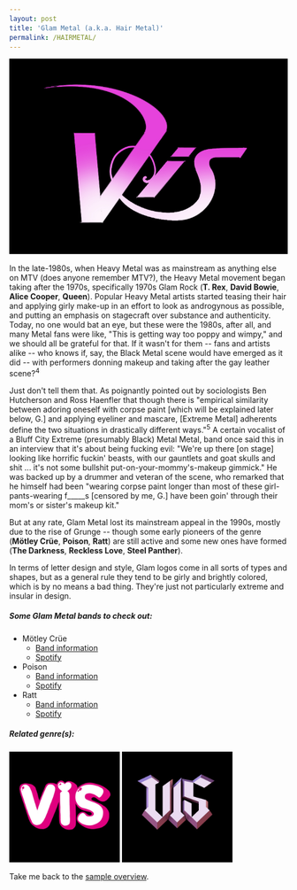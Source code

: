 ```yaml
---
layout: post
title: 'Glam Metal (a.k.a. Hair Metal)'
permalink: /HAIRMETAL/
---
```



![Glam Metal](..\assets\img\projects\proj-8\hair.jpg)


In the late-1980s, when Heavy Metal was as mainstream as anything else on MTV (does anyone remember MTV?), the Heavy Metal movement began taking after the 1970s, specifically 1970s Glam Rock (**T. Rex**, **David Bowie**, **Alice Cooper**, **Queen**). Popular Heavy Metal artists started teasing their hair and applying girly make-up in an effort to look as androgynous as possible, and putting an emphasis on stagecraft over substance and authenticity. Today, no one would bat an eye, but these were the 1980s, after all, and many Metal fans were like, "This is getting way too poppy and wimpy," and we should all be grateful for that. If it wasn't for them -- fans and artists alike -- who knows if, say, the Black Metal scene would have emerged as it did -- with performers donning makeup and taking after the gay leather scene?<sup>4</sup>

Just don't tell them that. As poignantly pointed out by sociologists Ben Hutcherson and Ross Haenfler that though there is "empirical similarity between adoring oneself with corpse paint [which will be explained later below, G.] and applying eyeliner and mascare, [Extreme Metal] adherents define the two situations in drastically different ways."<sup>5</sup> A certain vocalist of a Bluff City Extreme (presumably Black) Metal Metal, band once said this in an interview that it's about being fucking evil: "We're up there [on stage] looking like horrific fuckin' beasts, with our gauntlets and goat skulls and shit ... it's not some bullshit put-on-your-mommy's-makeup gimmick." He was backed up by a drummer and veteran of the scene, who remarked that he himself had been "wearing corpse paint longer than most of these girl-pants-wearing f_____s [censored by me, G.] have been goin' through their mom's or sister's makeup kit."

But at any rate, Glam Metal lost its mainstream appeal in the 1990s, mostly due to the rise of Grunge -- though some early pioneers of the genre (**Mötley Crüe**, **Poison**, **Ratt**) are still active and some new ones have formed (**The Darkness**, **Reckless Love**, **Steel Panther**).

In terms of letter design and style, Glam logos come in all sorts of types and shapes, but as a general rule they tend to be girly and brightly colored, which is by no means a bad thing. They're just not particularly extreme and insular in design.


<!--You know, 'cause donning makeup is cool and totally not girly. (You may laugh, but it's true. Some Tennessee Black Metal singer once said this in an interview: "It's about being fucking evil. We're up there [on stage] looking like horrific fuckin' beasts, with our gauntlets and goat skulls and shit ... it's not some bullshit put-on-your-mommy's-makeup gimmick." He was backed up by another who remarked that he was wearing corpse paint longer than most of these girl-pants-wearing faggots have been goin' through their mom's or sisters' makeup kit.") But at any rate, -->
##### Some Glam Metal bands to check out:

<ul>
<li>Mötley Crüe
<ul>
<li><a href="https://www.metal-archives.com/bands/M%C3%B6tley_Cr%C3%BCe/1025" target="_blank" rel="noopener"><span>Band information</span></a></li>
<li><a href="https://open.spotify.com/track/1hqrYSqvNc9x3BETX1cZhk?si=dec1331af7984e71" target="_blank" rel="noopener"><span>Spotify</span></a></li>
</ul>
</li>

<li>Poison
<ul>
<li><a href="https://en.wikipedia.org/wiki/Poison_(American_band)" target="_blank" rel="noopener"><span>Band information</span></a></li>
<li><a href="https://open.spotify.com/track/08QP0rwnQSbbpGRIuXfrAY?si=fce1f301b76f4fb2" target="_blank" rel="noopener"><span>Spotify</span></a></li>
</ul>
</li>

<li>Ratt
<ul>
<li><a href="https://en.wikipedia.org/wiki/Ratt" target="_blank" rel="noopener"><span>Band information</span></a></li>
<li><a href="https://open.spotify.com/track/5B6Z7NwVqA7W3UFiqBdEJC?si=7db762eee2e544eb" target="_blank" rel="noopener"><span>Spotify</span></a></li>
</ul>
</li>
</ul>


##### Related genre(s):
[<img src="..\assets\img\projects\proj-9\cute.jpg" alt="Cute Metal" width=200 >](/CUTEMETAL/)
[<img src="..\assets\img\projects\proj-9\heavy.jpg" alt="Heavy Metal" width=200 >](/HEAVYMETAL/)

Take me back to the [sample overview](../projects/proj-8).